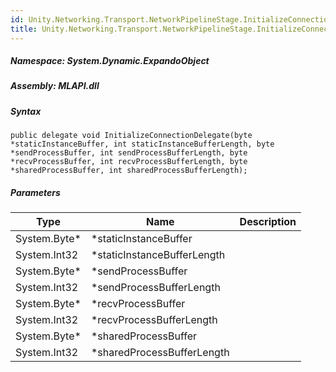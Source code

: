 ```yaml
---  
id: Unity.Networking.Transport.NetworkPipelineStage.InitializeConnectionDelegate  
title: Unity.Networking.Transport.NetworkPipelineStage.InitializeConnectionDelegate  
---
```


<div class="markdown level0 summary">

</div>

<div class="markdown level0 conceptual">

</div>

##### **Namespace**: System.Dynamic.ExpandoObject

##### **Assembly**: MLAPI.dll

##### Syntax

    public delegate void InitializeConnectionDelegate(byte *staticInstanceBuffer, int staticInstanceBufferLength, byte *sendProcessBuffer, int sendProcessBufferLength, byte *recvProcessBuffer, int recvProcessBufferLength, byte *sharedProcessBuffer, int sharedProcessBufferLength);

##### Parameters

| Type          | Name                         | Description |
|---------------|------------------------------|-------------|
| System.Byte\* | \*staticInstanceBuffer       |             |
| System.Int32  | \*staticInstanceBufferLength |             |
| System.Byte\* | \*sendProcessBuffer          |             |
| System.Int32  | \*sendProcessBufferLength    |             |
| System.Byte\* | \*recvProcessBuffer          |             |
| System.Int32  | \*recvProcessBufferLength    |             |
| System.Byte\* | \*sharedProcessBuffer        |             |
| System.Int32  | \*sharedProcessBufferLength  |             |
